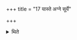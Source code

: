 +++
title = "17 यास्ते अग्ने सूर्ये"

+++

<details><summary>थिते</summary>

यास्ते अग्ने सूर्ये रुच इति तिस्रो रुचः १७
</details>
